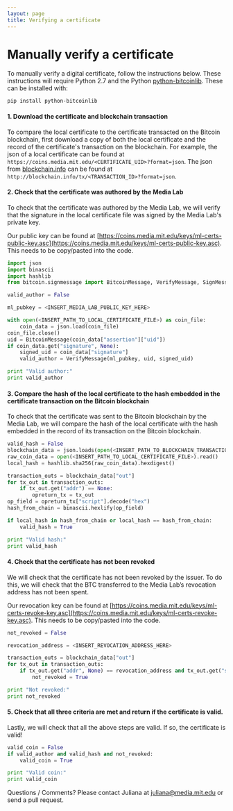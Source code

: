 ```yaml
---
layout: page
title: Verifying a certificate
---
```


# Manually verify a certificate
To manually verify a digital certificate, follow the instructions below. These instructions will require Python 2.7 and the Python [python-bitcoinlib](https://github.com/petertodd/python-bitcoinlib). These can be installed with:

```
pip install python-bitcoinlib
```

#### 1. Download the certificate and blockchain transaction
To compare the local certificate to the certificate transacted on the Bitcoin blockchain, first download a copy of both the local certificate and the record of the certificate's transaction on the blockchain. For example, the json of a local certificate can be found at `https://coins.media.mit.edu/<CERTIFICATE_UID>?format=json`. The json from [blockchain.info](http://blockchain.info) can be found at `http://blockchain.info/tx/<TRANSACTION_ID>?format=json`.

#### 2. Check that the certificate was authored by the Media Lab
To check that the certificate was authored by the Media Lab, we will verify that the signature in the local certificate file was signed by the Media Lab's private key.

Our public key can be found at [https://coins.media.mit.edu/keys/ml-certs-public-key.asc](https://coins.media.mit.edu/keys/ml-certs-public-key.asc). This needs to be copy/pasted into the code.

```python
import json
import binascii
import hashlib
from bitcoin.signmessage import BitcoinMessage, VerifyMessage, SignMessage

valid_author = False

ml_pubkey = <INSERT_MEDIA_LAB_PUBLIC_KEY_HERE>

with open(<INSERT_PATH_TO_LOCAL_CERTIFICATE_FILE>) as coin_file:
    coin_data = json.load(coin_file)
coin_file.close()
uid = BitcoinMessage(coin_data["assertion"]["uid"])
if coin_data.get("signature", None):
    signed_uid = coin_data["signature"]
    valid_author = VerifyMessage(ml_pubkey, uid, signed_uid)

print "Valid author:"
print valid_author
```

#### 3. Compare the hash of the local certificate to the hash embedded in the certificate transaction on the Bitcoin blockchain
To check that the certificate was sent to the Bitcoin blockchain by the Media Lab, we will compare the hash of the local certificate with the hash embedded in the record of its transaction on the Bitcoin blockchain.

```python
valid_hash = False
blockchain_data = json.loads(open(<INSERT_PATH_TO_BLOCKCHAIN_TRANSACTION_FILE>).read())
raw_coin_data = open(<INSERT_PATH_TO_LOCAL_CERTIFICATE_FILE>).read()
local_hash = hashlib.sha256(raw_coin_data).hexdigest()

transaction_outs = blockchain_data["out"]
for tx_out in transaction_outs:
    if tx_out.get("addr") == None:
        opreturn_tx = tx_out
op_field = opreturn_tx["script"].decode("hex")
hash_from_chain = binascii.hexlify(op_field)

if local_hash in hash_from_chain or local_hash == hash_from_chain:
    valid_hash = True

print "Valid hash:"
print valid_hash
```

#### 4. Check that the certificate has not been revoked
We will check that the certificate has not been revoked by the issuer. To do this, we will check that the BTC transferred to the Media Lab’s revocation address has not been spent. 

Our revocation key can be found at [https://coins.media.mit.edu/keys/ml-certs-revoke-key.asc](https://coins.media.mit.edu/keys/ml-certs-revoke-key.asc). This needs to be copy/pasted into the code.

```python
not_revoked = False

revocation_address = <INSERT_REVOCATION_ADDRESS_HERE>

transaction_outs = blockchain_data["out"]
for tx_out in transaction_outs:
    if tx_out.get("addr", None) == revocation_address and tx_out.get("spent", None) == False:
        not_revoked = True

print "Not revoked:"
print not_revoked
```

#### 5. Check that all three criteria are met and return if the certificate is valid.
Lastly, we will check that all the above steps are valid. If so, the certificate is valid!

```python
valid_coin = False
if valid_author and valid_hash and not_revoked:
    valid_coin = True

print "Valid coin:" 
print valid_coin
```

Questions / Comments? Please contact Juliana at [juliana@media.mit.edu](mailto:juliana@media.mit.edu) or send a pull request.
